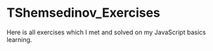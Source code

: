 # TShemsedinov_Exercises
Here is all exercises which I met and solved on my JavaScript basics learning. 
